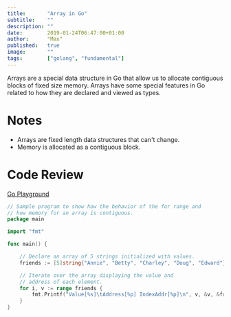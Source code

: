```yaml
---
title:       "Array in Go"
subtitle:    ""
description: ""
date:        2019-01-24T06:47:00+01:00
author:      "Max"
published:   true
image:       ""
tags:        ["golang", "fundamental"]
---
```


Arrays are a special data structure in Go that allow us to allocate contiguous blocks of fixed size memory. Arrays have some special features in Go related to how they are declared and viewed as types.


# Notes

- Arrays are fixed length data structures that can't change.
- Memory is allocated as a contiguous block.

# Code Review

[Go Playground](https://play.golang.org/p/guj-ZvSF0qS)

```go
// Sample program to show how the behavior of the for range and
// how memory for an array is contiguous.
package main

import "fmt"

func main() {

	// Declare an array of 5 strings initialized with values.
	friends := [5]string{"Annie", "Betty", "Charley", "Doug", "Edward"}

	// Iterate over the array displaying the value and
	// address of each element.
	for i, v := range friends {
		fmt.Printf("Value[%s]\tAddress[%p] IndexAddr[%p]\n", v, &v, &friends[i])
	}
}
```
